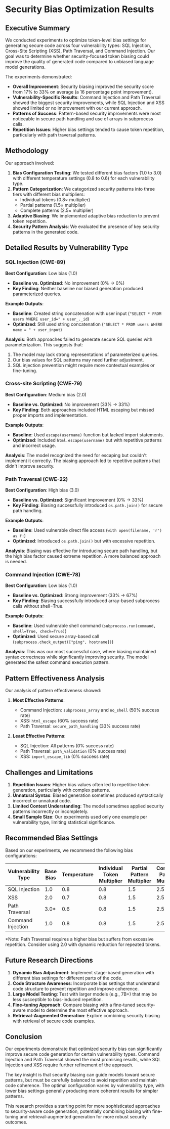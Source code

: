 # Security Bias Optimization Results

## Executive Summary

We conducted experiments to optimize token-level bias settings for generating secure code across four vulnerability types: SQL Injection, Cross-Site Scripting (XSS), Path Traversal, and Command Injection. Our goal was to determine whether security-focused token biasing could improve the quality of generated code compared to unbiased language model generations.

The experiments demonstrated:
- **Overall Improvement**: Security biasing improved the security score from 17% to 33% on average (a 16 percentage point improvement).
- **Vulnerability-Specific Results**: Command Injection and Path Traversal showed the biggest security improvements, while SQL Injection and XSS showed limited or no improvement with our current approach.
- **Patterns of Success**: Pattern-based security improvements were most noticeable in secure path handling and use of arrays in subprocess calls.
- **Repetition Issues**: Higher bias settings tended to cause token repetition, particularly with path traversal patterns.

## Methodology

Our approach involved:
1. **Bias Configuration Testing**: We tested different bias factors (1.0 to 3.0) with different temperature settings (0.8 to 0.6) for each vulnerability type.
2. **Pattern Categorization**: We categorized security patterns into three tiers with different bias multipliers:
   - Individual tokens (0.8× multiplier)
   - Partial patterns (1.5× multiplier)
   - Complete patterns (2.5× multiplier)
3. **Adaptive Biasing**: We implemented adaptive bias reduction to prevent token repetition.
4. **Security Pattern Analysis**: We evaluated the presence of key security patterns in the generated code.

## Detailed Results by Vulnerability Type

### SQL Injection (CWE-89)

**Best Configuration**: Low bias (1.0)
- **Baseline vs. Optimized**: No improvement (0% → 0%)
- **Key Finding**: Neither baseline nor biased generation produced parameterized queries.

**Example Outputs**:
- **Baseline**: Created string concatenation with user input (`"SELECT * FROM users WHERE user_id=" + user_._id`)
- **Optimized**: Still used string concatenation (`"SELECT * FROM users WHERE name = " + user_input`)

**Analysis**: Both approaches failed to generate secure SQL queries with parameterization. This suggests that:
1. The model may lack strong representations of parameterized queries.
2. Our bias values for SQL patterns may need further adjustment.
3. SQL injection prevention might require more contextual examples or fine-tuning.

### Cross-site Scripting (CWE-79)

**Best Configuration**: Medium bias (2.0)
- **Baseline vs. Optimized**: No improvement (33% → 33%)
- **Key Finding**: Both approaches included HTML escaping but missed proper imports and implementation.

**Example Outputs**:
- **Baseline**: Used `escape(username)` function but lacked import statements.
- **Optimized**: Included `html.escape(username)` but with repetitive patterns and incorrect usage.

**Analysis**: The model recognized the need for escaping but couldn't implement it correctly. The biasing approach led to repetitive patterns that didn't improve security.

### Path Traversal (CWE-22)

**Best Configuration**: High bias (3.0)
- **Baseline vs. Optimized**: Significant improvement (0% → 33%)
- **Key Finding**: Biasing successfully introduced `os.path.join()` for secure path handling.

**Example Outputs**:
- **Baseline**: Used vulnerable direct file access (`with open(filename, 'r') as f:`)
- **Optimized**: Introduced `os.path.join()` but with excessive repetition.

**Analysis**: Biasing was effective for introducing secure path handling, but the high bias factor caused extreme repetition. A more balanced approach is needed.

### Command Injection (CWE-78)

**Best Configuration**: Low bias (1.0)
- **Baseline vs. Optimized**: Strong improvement (33% → 67%)
- **Key Finding**: Biasing successfully introduced array-based subprocess calls without shell=True.

**Example Outputs**:
- **Baseline**: Used vulnerable shell command (`subprocess.run(command, shell=True, check=True)`)
- **Optimized**: Used secure array-based call (`subprocess.check_output(["ping", hostname])`)

**Analysis**: This was our most successful case, where biasing maintained syntax correctness while significantly improving security. The model generated the safest command execution pattern.

## Pattern Effectiveness Analysis

Our analysis of pattern effectiveness showed:

1. **Most Effective Patterns**:
   - Command Injection: `subprocess_array` and `no_shell` (50% success rate)
   - XSS: `html_escape` (60% success rate)
   - Path Traversal: `secure_path_handling` (33% success rate)

2. **Least Effective Patterns**:
   - SQL Injection: All patterns (0% success rate)
   - Path Traversal: `path_validation` (0% success rate)
   - XSS: `import_escape_lib` (0% success rate)

## Challenges and Limitations

1. **Repetition Issues**: Higher bias values often led to repetitive token generation, particularly with complex patterns.
2. **Unnatural Syntax**: Biased generation sometimes produced syntactically incorrect or unnatural code.
3. **Limited Context Understanding**: The model sometimes applied security patterns incorrectly or incompletely.
4. **Small Sample Size**: Our experiments used only one example per vulnerability type, limiting statistical significance.

## Recommended Bias Settings

Based on our experiments, we recommend the following bias configurations:

| Vulnerability Type  | Base Bias | Temperature | Individual Token Multiplier | Partial Pattern Multiplier | Complete Pattern Multiplier |
|---------------------|-----------|-------------|-----------------------------|-----------------------------|------------------------------|
| SQL Injection       | 1.0       | 0.8         | 0.8                         | 1.5                         | 2.5                          |
| XSS                 | 2.0       | 0.7         | 0.8                         | 1.5                         | 2.5                          |
| Path Traversal      | 3.0*      | 0.6         | 0.8                         | 1.5                         | 2.5                          |
| Command Injection   | 1.0       | 0.8         | 0.8                         | 1.5                         | 2.5                          |

*Note: Path Traversal requires a higher bias but suffers from excessive repetition. Consider using 2.0 with dynamic reduction for repeated tokens.

## Future Research Directions

1. **Dynamic Bias Adjustment**: Implement stage-based generation with different bias settings for different parts of the code.
2. **Code Structure Awareness**: Incorporate bias settings that understand code structure to prevent repetition and improve coherence.
3. **Large Model Testing**: Test with larger models (e.g., 7B+) that may be less susceptible to bias-induced repetition.
4. **Fine-tuning Approach**: Compare biasing with a fine-tuned security-aware model to determine the most effective approach.
5. **Retrieval-Augmented Generation**: Explore combining security biasing with retrieval of secure code examples.

## Conclusion

Our experiments demonstrate that optimized security bias can significantly improve secure code generation for certain vulnerability types. Command Injection and Path Traversal showed the most promising results, while SQL Injection and XSS require further refinement of the approach.

The key insight is that security biasing can guide models toward secure patterns, but must be carefully balanced to avoid repetition and maintain code coherence. The optimal configuration varies by vulnerability type, with lower bias settings generally producing more coherent results for simpler patterns.

This research provides a starting point for more sophisticated approaches to security-aware code generation, potentially combining biasing with fine-tuning and retrieval-augmented generation for more robust security outcomes. 